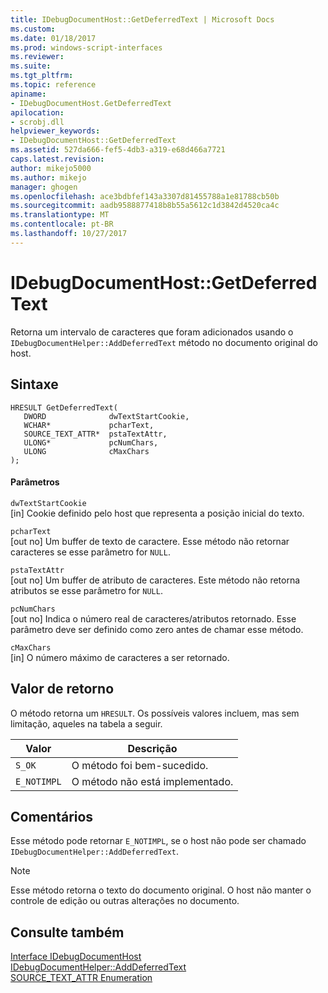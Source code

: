 ```yaml
---
title: IDebugDocumentHost::GetDeferredText | Microsoft Docs
ms.custom: 
ms.date: 01/18/2017
ms.prod: windows-script-interfaces
ms.reviewer: 
ms.suite: 
ms.tgt_pltfrm: 
ms.topic: reference
apiname:
- IDebugDocumentHost.GetDeferredText
apilocation:
- scrobj.dll
helpviewer_keywords:
- IDebugDocumentHost::GetDeferredText
ms.assetid: 527da666-fef5-4db3-a319-e68d466a7721
caps.latest.revision: 
author: mikejo5000
ms.author: mikejo
manager: ghogen
ms.openlocfilehash: ace3bdbfef143a3307d81455788a1e81788cb50b
ms.sourcegitcommit: aadb9588877418b8b55a5612c1d3842d4520ca4c
ms.translationtype: MT
ms.contentlocale: pt-BR
ms.lasthandoff: 10/27/2017
---
```

# <a name="idebugdocumenthostgetdeferredtext"></a>IDebugDocumentHost::GetDeferredText
Retorna um intervalo de caracteres que foram adicionados usando o `IDebugDocumentHelper::AddDeferredText` método no documento original do host.  
  
## <a name="syntax"></a>Sintaxe  
  
```  
HRESULT GetDeferredText(  
   DWORD              dwTextStartCookie,  
   WCHAR*             pcharText,  
   SOURCE_TEXT_ATTR*  pstaTextAttr,  
   ULONG*             pcNumChars,  
   ULONG              cMaxChars  
);  
```  
  
#### <a name="parameters"></a>Parâmetros  
 `dwTextStartCookie`  
 [in] Cookie definido pelo host que representa a posição inicial do texto.  
  
 `pcharText`  
 [out no] Um buffer de texto de caractere. Esse método não retornar caracteres se esse parâmetro for `NULL`.  
  
 `pstaTextAttr`  
 [out no] Um buffer de atributo de caracteres. Este método não retorna atributos se esse parâmetro for `NULL`.  
  
 `pcNumChars`  
 [out no] Indica o número real de caracteres/atributos retornado. Esse parâmetro deve ser definido como zero antes de chamar esse método.  
  
 `cMaxChars`  
 [in] O número máximo de caracteres a ser retornado.  
  
## <a name="return-value"></a>Valor de retorno  
 O método retorna um `HRESULT`. Os possíveis valores incluem, mas sem limitação, aqueles na tabela a seguir.  
  
|Valor|Descrição|  
|-----------|-----------------|  
|`S_OK`|O método foi bem-sucedido.|  
|`E_NOTIMPL`|O método não está implementado.|  
  
## <a name="remarks"></a>Comentários  
 Esse método pode retornar `E_NOTIMPL`, se o host não pode ser chamado `IDebugDocumentHelper::AddDeferredText`.  
  
> [!NOTE]
>  Esse método retorna o texto do documento original. O host não manter o controle de edição ou outras alterações no documento.  
  
## <a name="see-also"></a>Consulte também  
 [Interface IDebugDocumentHost](../../winscript/reference/idebugdocumenthost-interface.md)   
 [IDebugDocumentHelper::AddDeferredText](../../winscript/reference/idebugdocumenthelper-adddeferredtext.md)   
 [SOURCE_TEXT_ATTR Enumeration](../../winscript/reference/source-text-attr-enumeration.md)